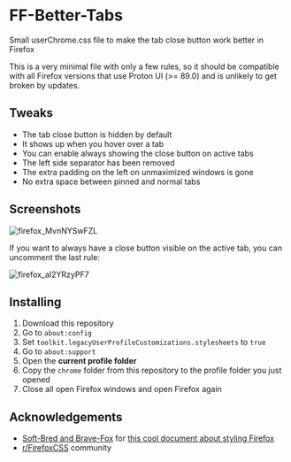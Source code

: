 # FF-Better-Tabs

Small userChrome.css file to make the tab close button work better in Firefox

This is a very minimal file with only a few rules, so it should be compatible with all Firefox versions that use Proton UI (>= 89.0) and is unlikely to get broken by updates.

## Tweaks

-   The tab close button is hidden by default
-   It shows up when you hover over a tab
-   You can enable always showing the close button on active tabs
-   The left side separator has been removed
-   The extra padding on the left on unmaximized windows is gone
-   No extra space between pinned and normal tabs

## Screenshots

![firefox_MvnNYSwFZL](https://github.com/nikkehtine/FF-Better-Tabs/assets/27138416/b662ca9f-2271-4e01-bd9a-cefb3ad1980c)

If you want to always have a close button visible on the active tab, you can uncomment the last rule:

![firefox_aI2YRzyPF7](https://github.com/nikkehtine/FF-Better-Tabs/assets/27138416/3a37cae9-89e5-4fd8-8675-75950f143eac)

## Installing

1. Download this repository
2. Go to `about:config`
3. Set `toolkit.legacyUserProfileCustomizations.stylesheets` to `true`
4. Go to `about:support`
5. Open the **current profile folder**
6. Copy the `chrome` folder from this repository to the profile folder you just opened
7. Close all open Firefox windows and open Firefox again

## Acknowledgements

-   [Soft-Bred and Brave-Fox](https://github.com/Soft-Bred/Brave-Fox) for [this cool document about styling Firefox](https://brave-fox.notion.site/Overflow-Files-adf332802aab4dcf98785f9b7307ea5f)
-   [r/FirefoxCSS](https://www.reddit.com/r/FirefoxCSS) community
